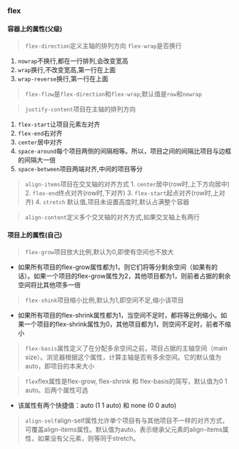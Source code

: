 ### flex
#### 容器上的属性(父级)
> `flex-direction`定义主轴的排列方向
> `flex-wrap`是否换行
  1. `nowrap`不换行,都在一行排列,会改变宽高
  2. `wrap`换行,不改变宽高,第一行在上面
  3. `wrap-reverse`换行,第一行在上面

> `flex-flow`是`flex-direction`和`flex-wrap`;默认值是`row`和`nowrap`

> `justify-content`项目在主轴的排列方向
  1. `flex-start`让项目元素左对齐
  2. `flex-end`右对齐
  3. `center`居中对齐
  4. `space-around`每个项目两侧的间隔相等。所以，项目之间的间隔比项目与边框的间隔大一倍
  5. `space-between`项目两端对齐,中间的项目等分

> `align-items`项目在交叉轴的对齐方式
    1. `center`居中(row时,上下方向居中)
    2. `flex-end`终点对齐(row时,下对齐)
    3. `flex-start`起点对齐(row时,上对齐)
    4. `stretch` 默认值,项目未设置高度时,默认占满整个容器

> `align-content`定义多个交叉轴的对齐方式,如果交叉轴上有两行

#### 项目上的属性(自己)
> `flex-grow`项目放大比例,默认为0,即使有空间也不放大
  + 如果所有项目的flex-grow属性都为1，则它们将等分剩余空间（如果有的话）。如果一个项目的flex-grow属性为2，其他项目都为1，则前者占据的剩余空间将比其他项多一倍

> `flex-shink`项目缩小比例,默认为1,即空间不足,缩小该项目
  + 如果所有项目的flex-shrink属性都为1，当空间不足时，都将等比例缩小。如果一个项目的flex-shrink属性为0，其他项目都为1，则空间不足时，前者不缩小

> `flex-basis`属性定义了在分配多余空间之前，项目占据的主轴空间（main size）。浏览器根据这个属性，计算主轴是否有多余空间。它的默认值为auto，即项目的本来大小

> `flex`flex属性是flex-grow, flex-shrink 和 flex-basis的简写，默认值为0 1 auto。后两个属性可选
  + 该属性有两个快捷值：auto (1 1 auto) 和 none (0 0 auto)

> `align-self`align-self属性允许单个项目有与其他项目不一样的对齐方式，可覆盖align-items属性。默认值为auto，表示继承父元素的align-items属性，如果没有父元素，则等同于stretch。